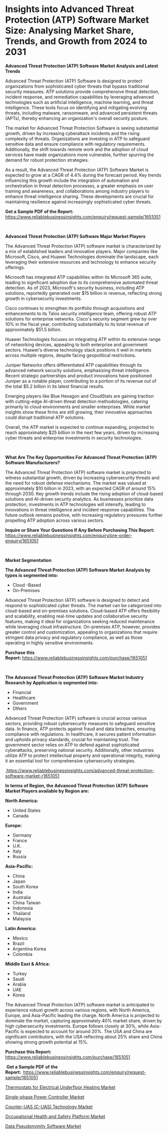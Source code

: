 <p><h1>Insights into Advanced Threat Protection (ATP) Software Market Size: Analysing Market Share, Trends, and Growth from 2024 to 2031</h1></p><p><strong>Advanced Threat Protection (ATP) Software Market Analysis and Latest Trends</strong></p>
<p><p>Advanced Threat Protection (ATP) Software is designed to protect organizations from sophisticated cyber threats that bypass traditional security measures. ATP solutions provide comprehensive threat detection, incident response, and remediation capabilities by leveraging advanced technologies such as artificial intelligence, machine learning, and threat intelligence. These tools focus on identifying and mitigating evolving threats, including malware, ransomware, and advanced persistent threats (APTs), thereby enhancing an organization's overall security posture.</p><p>The market for Advanced Threat Protection Software is seeing substantial growth, driven by increasing cyberattack incidents and the rising complexity of threats. Organizations are investing in ATP to safeguard sensitive data and ensure compliance with regulatory requirements. Additionally, the shift towards remote work and the adoption of cloud services have made organizations more vulnerable, further spurring the demand for robust protection strategies.</p><p>As a result, the Advanced Threat Protection (ATP) Software Market is expected to grow at a CAGR of 4.4% during the forecast period. Key trends influencing this growth include the integration of automation and orchestration in threat detection processes, a greater emphasis on user training and awareness, and collaborations among industry players to enhance threat intelligence sharing. These developments are crucial for maintaining resilience against increasingly sophisticated cyber threats.</p></p>
<p><strong>Get a Sample PDF of the Report:&nbsp;</strong> <a href="https://www.reliablebusinessinsights.com/enquiry/request-sample/1651051?utm_campaign=60&utm_medium=2&utm_source=Github&utm_content=ia&utm_term=08122024&utm_id=advanced-threat-protection-atp-software">https://www.reliablebusinessinsights.com/enquiry/request-sample/1651051</a></p>
<p>&nbsp;</p>
<p><strong>Advanced Threat Protection (ATP) Software Major Market Players</strong></p>
<p><p>The Advanced Threat Protection (ATP) software market is characterized by a mix of established leaders and innovative players. Major companies like Microsoft, Cisco, and Huawei Technologies dominate the landscape, each leveraging their extensive resources and technology to enhance security offerings.</p><p>Microsoft has integrated ATP capabilities within its Microsoft 365 suite, leading to significant adoption due to its comprehensive automated threat detection. As of 2023, Microsoft's security business, including ATP solutions, reportedly generated over $15 billion in revenue, reflecting strong growth in cybersecurity investments.</p><p>Cisco continues to strengthen its portfolio through acquisitions and enhancements to its Talos security intelligence team, offering robust ATP solutions for enterprise networks. Cisco's security segment grew by over 10% in the fiscal year, contributing substantially to its total revenue of approximately $51.5 billion.</p><p>Huawei Technologies focuses on integrating ATP within its extensive range of networking devices, appealing to both enterprise and government sectors. Huawei's diverse technology stack positions it well in markets across multiple regions, despite facing geopolitical restrictions.</p><p>Juniper Networks offers differentiated ATP capabilities through its advanced network security solutions, emphasizing threat intelligence. Recent strategic partnerships and product innovations have positioned Juniper as a notable player, contributing to a portion of its revenue out of the total $5.2 billion in its latest financial results.</p><p>Emerging players like Blue Hexagon and CloudStats are gaining traction with cutting-edge AI-driven threat detection methodologies, catering primarily to cloud environments and smaller enterprises. While market insights show these firms are still growing, their innovative approaches could disrupt traditional ATP solutions.</p><p>Overall, the ATP market is expected to continue expanding, projected to reach approximately $25 billion in the next few years, driven by increasing cyber threats and enterprise investments in security technologies.</p></p>
<p>&nbsp;</p>
<p><strong>What Are The Key Opportunities For Advanced Threat Protection (ATP) Software Manufacturers?</strong></p>
<p><p>The Advanced Threat Protection (ATP) software market is projected to witness substantial growth, driven by increasing cybersecurity threats and the need for robust defense mechanisms. The market was valued at approximately $10 billion in 2023, with an expected CAGR of around 15% through 2030. Key growth trends include the rising adoption of cloud-based solutions and AI-driven security analytics. As businesses prioritize data protection, investments in ATP technologies will intensify, leading to innovations in threat intelligence and incident response capabilities. The future outlook remains positive, with increasing regulatory pressures further propelling ATP adoption across various sectors.</p></p>
<p><strong>Inquire or Share Your Questions If Any Before Purchasing This Report:</strong> <a href="https://www.reliablebusinessinsights.com/enquiry/pre-order-enquiry/1651051?utm_campaign=60&utm_medium=2&utm_source=Github&utm_content=ia&utm_term=08122024&utm_id=advanced-threat-protection-atp-software">https://www.reliablebusinessinsights.com/enquiry/pre-order-enquiry/1651051</a></p>
<p>&nbsp;</p>
<p><strong>Market Segmentation</strong></p>
<p><strong>The Advanced Threat Protection (ATP) Software Market Analysis by types is segmented into:</strong></p>
<p><ul><li>Cloud -Based</li><li>On-Premises</li></ul></p>
<p><p>Advanced Threat Protection (ATP) software is designed to detect and respond to sophisticated cyber threats. The market can be categorized into cloud-based and on-premises solutions. Cloud-based ATP offers flexibility and scalability, enabling real-time updates and collaborative security features, making it ideal for organizations seeking reduced maintenance while leveraging cloud infrastructure. On-premises ATP, however, provides greater control and customization, appealing to organizations that require stringent data privacy and regulatory compliance, as well as those operating in highly sensitive environments.</p></p>
<p><strong>Purchase this Report:&nbsp;</strong><a href="https://www.reliablebusinessinsights.com/purchase/1651051?utm_campaign=60&utm_medium=2&utm_source=Github&utm_content=ia&utm_term=08122024&utm_id=advanced-threat-protection-atp-software">https://www.reliablebusinessinsights.com/purchase/1651051</a></p>
<p>&nbsp;</p>
<p><strong>The Advanced Threat Protection (ATP) Software Market Industry Research by Application is segmented into:</strong></p>
<p><ul><li>Financial</li><li>Healthcare</li><li>Government</li><li>Others</li></ul></p>
<p><p>Advanced Threat Protection (ATP) software is crucial across various sectors, providing robust cybersecurity measures to safeguard sensitive data. In finance, ATP protects against fraud and data breaches, ensuring compliance with regulations. In healthcare, it secures patient information and upholds privacy standards, crucial for maintaining trust. The government sector relies on ATP to defend against sophisticated cyberattacks, preserving national security. Additionally, other industries utilize ATP to protect intellectual property and operational integrity, making it an essential tool for comprehensive cybersecurity strategies.</p></p>
<p><a href="https://www.reliablebusinessinsights.com/advanced-threat-protection-software-market-r1651051?utm_campaign=60&utm_medium=2&utm_source=Github&utm_content=ia&utm_term=08122024&utm_id=advanced-threat-protection-atp-software">&nbsp;https://www.reliablebusinessinsights.com/advanced-threat-protection-software-market-r1651051</a></p>
<p><strong>In terms of Region, the Advanced Threat Protection (ATP) Software Market Players available by Region are:</strong></p>
<p>
    <p> <strong> North America: </strong>
        <ul>
            <li>United States</li>
            <li>Canada</li>
        </ul>
        </p> 
    <p> <strong> Europe: </strong>
        <ul>
            <li>Germany</li>
            <li>France</li>
            <li>U.K.</li>
            <li>Italy</li>
            <li>Russia</li>
        </ul>
        </p> 
    <p> <strong> Asia-Pacific: </strong>
        <ul>
            <li>China</li>
            <li>Japan</li>
            <li>South Korea</li>
            <li>India</li>
            <li>Australia</li>
            <li>China Taiwan</li>
            <li>Indonesia</li>
            <li>Thailand</li>
            <li>Malaysia</li>
        </ul>
        </p> 
    <p> <strong> Latin America: </strong>
        <ul>
            <li>Mexico</li>
            <li>Brazil</li>
            <li>Argentina Korea</li>
            <li>Colombia</li>
        </ul>
        </p> 
    <p> <strong> Middle East & Africa: </strong>
        <ul>
            <li>Turkey</li>
            <li>Saudi</li>
            <li>Arabia</li>
            <li>UAE</li>
            <li>Korea</li>
        </ul>
    </p>
    </p>
<p><p>The Advanced Threat Protection (ATP) software market is anticipated to experience robust growth across various regions, with North America, Europe, and Asia-Pacific leading the charge. North America is projected to dominate the market, capturing approximately 40% market share, driven by high cybersecurity investments. Europe follows closely at 30%, while Asia-Pacific is expected to account for around 20%. The USA and China are significant contributors, with the USA reflecting about 25% share and China showing strong growth potential at 15%.</p></p>
<p><strong>Purchase this Report: </strong><a href="https://www.reliablebusinessinsights.com/purchase/1651051?utm_campaign=60&utm_medium=2&utm_source=Github&utm_content=ia&utm_term=08122024&utm_id=advanced-threat-protection-atp-software">https://www.reliablebusinessinsights.com/purchase/1651051</a></p>
<p>&nbsp;<strong>Get a Sample PDF of the Report:&nbsp;&nbsp;</strong><a href="https://www.reliablebusinessinsights.com/enquiry/request-sample/1651051?utm_campaign=60&utm_medium=2&utm_source=Github&utm_content=ia&utm_term=08122024&utm_id=advanced-threat-protection-atp-software">https://www.reliablebusinessinsights.com/enquiry/request-sample/1651051</a></p>
<p><strong></strong></p>
<p><p><a href="https://www.linkedin.com/pulse/the-sympatico-insight-9odme?utm_campaign=60&utm_medium=2&utm_source=Github&utm_content=ia&utm_term=08122024&utm_id=advanced-threat-protection-atp-software">Thermostats for Electrical Underfloor Heating Market</a></p><p><a href="https://www.linkedin.com/pulse/global-single-phase-power-controller-market-forecast-year-2024-qrxqc?utm_campaign=60&utm_medium=2&utm_source=Github&utm_content=ia&utm_term=08122024&utm_id=advanced-threat-protection-atp-software">Single-phase Power Controller Market</a></p><p><a href="https://www.linkedin.com/pulse/counter-uas-c-uas-technology-market-ecosystem-competitive-landscape-tm69c?utm_campaign=60&utm_medium=2&utm_source=Github&utm_content=ia&utm_term=08122024&utm_id=advanced-threat-protection-atp-software">Counter-UAS (C-UAS) Technology Market</a></p><p><a href="https://github.com/sherikacas30/Market-Research-Report-List-1/blob/main/occupational-health-and-safety-platform-market.md?utm_campaign=60&utm_medium=2&utm_source=Github&utm_content=ia&utm_term=08122024&utm_id=advanced-threat-protection-atp-software">Occupational Health and Safety Platform Market</a></p><p><a href="https://github.com/FahadAhmed223/Market-Research-Report-List-1/blob/main/data-pseudonymity-software-market.md?utm_campaign=60&utm_medium=2&utm_source=Github&utm_content=ia&utm_term=08122024&utm_id=advanced-threat-protection-atp-software">Data Pseudonymity Software Market</a></p></p>